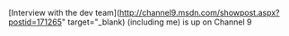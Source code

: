 [Interview with the dev team](http://channel9.msdn.com/showpost.aspx?postid=171265" target="_blank) (including me) is up on Channel 9